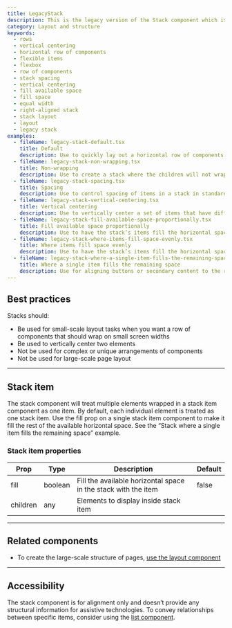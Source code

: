```yaml
---
title: LegacyStack
description: This is the legacy version of the Stack component which is in the process of being updated to a more flexible and composable API. Use to lay out a horizontal row of components or to achieve no-fuss vertical centering. A stack is made of flexible items that wrap each of the stack’s children. Options provide control of the wrapping, spacing, and relative size of the items in the stack.
category: Layout and structure
keywords:
  - rows
  - vertical centering
  - horizontal row of components
  - flexible items
  - flexbox
  - row of components
  - stack spacing
  - vertical centering
  - fill available space
  - fill space
  - equal width
  - right-aligned stack
  - stack layout
  - layout
  - legacy stack
examples:
  - fileName: legacy-stack-default.tsx
    title: Default
    description: Use to quickly lay out a horizontal row of components and maintain their relative sizes. On small screens, children rows wrap down to additional rows as needed.
  - fileName: legacy-stack-non-wrapping.tsx
    title: Non-wrapping
    description: Use to create a stack where the children will not wrap to new rows on small screens. As noted above, the wrap option defaults to true. This means you must explicitly set it to false to turn it off.
  - fileName: legacy-stack-spacing.tsx
    title: Spacing
    description: Use to control spacing of items in a stack in standard increments. Use tight for less spacing, loose for more spacing, or none to remove normal spacing altogether.
  - fileName: legacy-stack-vertical-centering.tsx
    title: Vertical centering
    description: Use to vertically center a set of items that have different heights.
  - fileName: legacy-stack-fill-available-space-proportionally.tsx
    title: Fill available space proportionally
    description: Use to have the stack’s items fill the horizontal space in the container but maintain their relative proportions.
  - fileName: legacy-stack-where-items-fill-space-evenly.tsx
    title: Where items fill space evenly
    description: Use to have the stack’s items fill the horizontal space in the container and be equal widths, regardless of their content.
  - fileName: legacy-stack-where-a-single-item-fills-the-remaining-space.tsx
    title: Where a single item fills the remaining space
    description: Use for aligning buttons or secondary content to the right edge of another element, allowing it to wrap below on small screens.
---
```


## Best practices

Stacks should:

- Be used for small-scale layout tasks when you want a row of components that should wrap on small screen widths
- Be used to vertically center two elements
- Not be used for complex or unique arrangements of components
- Not be used for large-scale page layout

---

## Stack item

The stack component will treat multiple elements wrapped in a stack item component as one item. By default, each individual element is treated as one stack item. Use the fill prop on a single stack item component to make it fill the rest of the available horizontal space. See the “Stack where a single item fills the remaining space” example.

### Stack item properties

| Prop     | Type    | Description                                                    | Default |
| -------- | ------- | -------------------------------------------------------------- | ------- |
| fill     | boolean | Fill the available horizontal space in the stack with the item | false   |
| children | any     | Elements to display inside stack item                          |         |

---

## Related components

- To create the large-scale structure of pages, [use the layout component](https://polaris.shopify.com/components/layout)

---

## Accessibility

The stack component is for alignment only and doesn’t provide any structural information for assistive technologies. To convey relationships between specific items, consider using the [list component](https://polaris.shopify.com/components/list).
